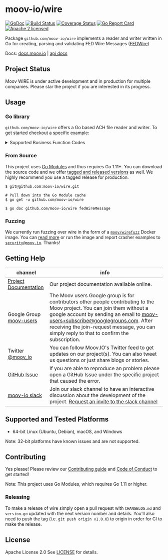 moov-io/wire
===
[![GoDoc](https://godoc.org/github.com/moov-io/wire?status.svg)](https://godoc.org/github.com/moov-io/wire)
[![Build Status](https://travis-ci.com/moov-io/wire.svg?branch=master)](https://travis-ci.com/moov-io/wire)
[![Coverage Status](https://codecov.io/gh/moov-io/wire/branch/master/graph/badge.svg)](https://codecov.io/gh/moov-io/wire)
[![Go Report Card](https://goreportcard.com/badge/github.com/moov-io/wire)](https://goreportcard.com/report/github.com/moov-io/wire)
[![Apache 2 licensed](https://img.shields.io/badge/license-Apache2-blue.svg)](https://raw.githubusercontent.com/moov-io/ach/master/LICENSE)

Package `github.com/moov-io/wire` implements a reader and writer written in Go  for creating, parsing and validating FED Wire Messages ([FEDWire](https://en.wikipedia.org/wiki/Fedwire)) 

Docs: [docs.moov.io](https://docs.moov.io/en/latest/) | [api docs](https://api.moov.io/apps/wire/)

## Project Status

Moov WIRE is under active development and in production for multiple companies.  Please star the project if you are interested in its progress.

## Usage

### Go library

`github.com/moov-io/wire` offers a Go based ACH file reader and writer. To get started checkout a specific example:

<details>
<summary>Supported Business Function Codes</summary>

| Business Function Code | Name               | Example | Read | Write |
|----------|----------------------------------|---------|------|-------|
| DRB      | Bank DrawDown Request            | [Link](examples/bankDrawDownRequest-read/bankDrawDownRequest.txt) | [Link](examples/bankDrawDownRequest-read/main.go) | [Link](examples/bankDrawDownRequest-write/main.go) | 
| BTR      | BankTransfer                     | [Link](examples/bankTransfer-read/bankTransfer.txt) | [Link](examples/bankTransfer-read/main.go) | [Link](examples/bankTransfer-write/main.go) |
| CKS      | CheckSameDaySettlement           | [Link](examples/checkSameDaySettlement-read/checkSameDaySettlement.txt) | [Link](examples/checkSameDaySettlement-read/main.go) | [Link](examples/checkSameDaySettlement-write/main.go) |
| DRC      | CustomerCorporateDrawdownRequest | [Link](examples/customerCorporateDrawDownRequest-read/customerCorporateDrawDownRequest.txt) | [Link](examples/customerCorporateDrawDownRequest-read/main.go) | [Link](examples/customerCorporateDrawDownRequest-write/main.go) |
| CTR      | CustomerTransfer                 | [Link](examples/customerTransfer-read/customerTransfer.txt) | [Link](examples/customerTransfer-read/main.go) | [Link](examples/customerTransfer-write/main.go) |
| CTP      | CustomerTransferPlus             | [Link](examples/customerTransferPlus-read/customerTransferPlus.txt) | [Link](examples/customerTransferPlus-read/main.go) | [Link](examples/customerTransferPlus-write/main.go) |
| CTP      | CustomerTransferPlusCOVS         | [Link](examples/customerTransferPlusCOVS-read/customerTransferPlusCOVS.txt) | [Link](examples/customerTransferPlusCOVS-read/main.go) | [Link](examples/customerTransferPlusCOVS-write/main.go) |
| DEP      | DepositSendersAccount            | [Link](examples/depositSendersAccount-read/depositSendersAccount.txt) | [Link](examples/depositSendersAccount-read/main.go) | [Link](examples/depositSendersAccount-write/main.go) |
| FFR      | FEDFundsReturned                 | [Link](examples/fedFundsReturned-read/fedFundsReturned.txt) | [Link](examples/fedFundsReturned-read/main.go) | [Link](examples/fedFundsReturned-write/main.go) |
| FFS      | FEDFundsSold                     | [Link](examples/fedFundsSold-read/fedFundsSold.txt) | [Link](examples/fedFundsSold-read/main.go) | [Link](examples/fedFundsSold-write/main.go) |
| SVC      | ServiceMessage                   | [Link](examples/serviceMessage-read/serviceMessage.txt) | [Link](examples/serviceMessage-read/main.go) | [Link](examples/serviceMessage-write/main.go) |
</details>

### From Source

This project uses [Go Modules](https://github.com/golang/go/wiki/Modules) and thus requires Go 1.11+. You can download the source code and we offer [tagged and released versions](https://github.com/moov-io/wire/releases) as well. We highly recommend you use a tagged release for production.

```
$ git@github.com:moov-io/wire.git

# Pull down into the Go Module cache
$ go get -u github.com/moov-io/wire

$ go doc github.com/moov-io/wire fedWireMessage
```

### Fuzzing

We currently run fuzzing over wire in the form of a [`moov/wirefuzz`](https://hub.docker.com/r/moov/wirefuzz) Docker image. You can [read more](./test/fuzz-reader/README.md) or run the image and report crasher examples to [`security@moov.io`](mailto:security@moov.io). Thanks!


## Getting Help

 channel | info
 ------- | -------
[Project Documentation](https://docs.moov.io/en/latest/) | Our project documentation available online.
Google Group [moov-users](https://groups.google.com/forum/#!forum/moov-users)| The Moov users Google group is for contributors other people contributing to the Moov project. You can join them without a google account by sending an email to [moov-users+subscribe@googlegroups.com](mailto:moov-users+subscribe@googlegroups.com). After receiving the join-request message, you can simply reply to that to confirm the subscription.
Twitter [@moov_io](https://twitter.com/moov_io)	| You can follow Moov.IO's Twitter feed to get updates on our project(s). You can also tweet us questions or just share blogs or stories.
[GitHub Issue](https://github.com/moov-io) | If you are able to reproduce an problem please open a GitHub Issue under the specific project that caused the error.
[moov-io slack](http://moov-io.slack.com/) | Join our slack channel to have an interactive discussion about the development of the project. [Request an invite to the slack channel](https://join.slack.com/t/moov-io/shared_invite/enQtNDE5NzIwNTYxODEwLTRkYTcyZDI5ZTlkZWRjMzlhMWVhMGZlOTZiOTk4MmM3MmRhZDY4OTJiMDVjOTE2MGEyNWYzYzY1MGMyMThiZjg)

## Supported and Tested Platforms

- 64-bit Linux (Ubuntu, Debian), macOS, and Windows

Note: 32-bit platforms have known issues and are not supported.

## Contributing

Yes please! Please review our [Contributing guide](CONTRIBUTING.md) and [Code of Conduct](CODE_OF_CONDUCT.md) to get started!

Note: This project uses Go Modules, which requires Go 1.11 or higher.

### Releasing

To make a release of wire simply open a pull request with `CHANGELOG.md` and `version.go` updated with the next version number and details. You'll also need to push the tag (i.e. `git push origin v1.0.0`) to origin in order for CI to make the release.

## License

Apache License 2.0 See [LICENSE](LICENSE) for details.
